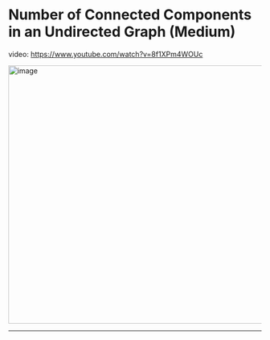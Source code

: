 Number of Connected Components in an Undirected Graph (Medium)
===

video: https://www.youtube.com/watch?v=8f1XPm4WOUc     

<img width="514" alt="image" src="https://github.com/user-attachments/assets/14ae4447-4696-4579-8af7-82fba375de88" />

---
